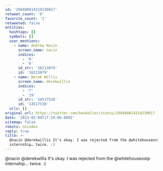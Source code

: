 ```yaml
---
id: '298480814214230017'
retweet_count: '0'
favorite_count: '1'
retweeted: false
entities:
  hashtags: []
  symbols: []
  user_mentions:
    - name: Andrew Nacin
      screen_name: nacin
      indices:
        - '0'
        - '6'
      id_str: '16213079'
      id: '16213079'
    - name: Derek Willis
      screen_name: derekwillis
      indices:
        - '7'
        - '19'
      id_str: '14517538'
      id: '14517538'
  urls: []
original_url: https://twitter.com/benbalter/status/298480814214230017
date: '2013-02-04T17:19:06.000Z'
sitemap: false
robots: noindex
reply: true
title: >-
  @nacin @derekwillis It's okay. I was rejected from the @whitehouseostp
  internship… twice. :)
---
```


@nacin @derekwillis It's okay. I was rejected from the @whitehouseostp internship… twice. :)